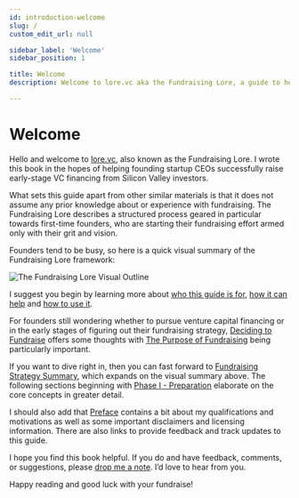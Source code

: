 ```yaml
---
id: introduction-welcome
slug: /
custom_edit_url: null

sidebar_label: 'Welcome'
sidebar_position: 1

title: Welcome
description: Welcome to lore.vc aka the Fundraising Lore, a guide to help founder CEOs successfully raise early-stage VC financing from Silicon Valley investors

---
```


# Welcome

Hello and welcome to [lore.vc](https://lore.vc), also known as the Fundraising Lore. I wrote this book in the hopes of helping founding startup CEOs successfully raise early-stage VC financing from Silicon Valley investors. 

What sets this guide apart from other similar materials is that it does not assume any prior knowledge about or experience with fundraising. The Fundraising Lore describes a structured process geared in particular towards first-time founders, who are starting their fundraising effort armed only with their grit and vision.

Founders tend to be busy, so here is a quick visual summary of the Fundraising Lore framework:

![The Fundraising Lore Visual Outline](/img/fundraising-lore-visual-summary.svg)

I suggest you begin by learning more about [who this guide is for](/introduction/who-this-book-is-for), [how it can help](/introduction/how-the-fundraising-lore-can-help) and [how to use it](/introduction/how-to-use-the-fundraising-lore). 

For founders still wondering whether to pursue venture capital financing or in the early stages of figuring out their fundraising strategy, [Deciding to Fundraise](/deciding-to-fundraise/why-you-need-a-strategy) offers some thoughts with [The Purpose of Fundraising](/deciding-to-fundraise/the-purpose-of-fundraising) being particularly important. 

If you want to dive right in, then you can fast forward to [Fundraising Strategy Summary](/fundraising-strategy-summary), which expands on the visual summary above. The following sections beginning with [Phase I - Preparation](/phase-i-preparation/about-preparation) elaborate on the core concepts in greater detail.

I should also add that [Preface](/preface/how-i-am-qualified) contains a bit about my qualifications and motivations as well as some important disclaimers and licensing information. There are also links to provide feedback and track updates to this guide.

I hope you find this book helpful. If you do and have feedback, comments, or suggestions, please [drop me a note](/preface/feedback). I’d love to hear from you.

Happy reading and good luck with your fundraise!